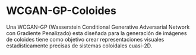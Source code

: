 # WCGAN-GP-Coloides
Una WCGAN-GP (Wasserstein Conditional Generative Adversarial Network con Gradiente Penalizado) esta diseñada para la generación de imágenes de coloides tiene como objetivo crear representaciones visuales estadísticamente precisas de sistemas coloidales cuasi-2D. 

